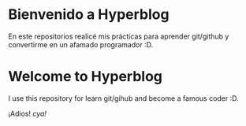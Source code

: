 # Bienvenido a Hyperblog

En este repositorios realicé mis prácticas para aprender git/github y convertirme en un afamado programador :D.

# Welcome to Hyperblog

I use this repository for learn git/gihub and become a famous coder :D.

¡Adios!
*cya!*